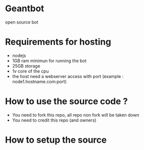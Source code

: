 # Geantbot
open source bot

# Requirements for hosting
- nodejs
- 1GB ram minimun for running the bot
- 25GB storage
- 1v core of the cpu
- the host need a webserver access with port (example : node1.hostname.com:port)

# How to use the source code ?
- You need to fork this repo, all repo non fork will be taken down
- You need to credit this repo (and owners)

# How to setup the source
